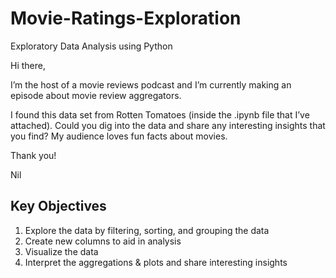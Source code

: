 # Movie-Ratings-Exploration
Exploratory Data Analysis using Python

Hi there,

I’m the host of a movie reviews podcast and I’m currently making an episode about movie review aggregators.

I found this data set from Rotten Tomatoes (inside the .ipynb file that I’ve attached). Could you dig into the data and share any interesting insights that you find? My audience loves fun facts about movies.

Thank you!

Nil

## Key Objectives

1. Explore the data by filtering, sorting, and grouping the data
2. Create new columns to aid in analysis
3. Visualize the data
4. Interpret the aggregations & plots and share interesting insights
